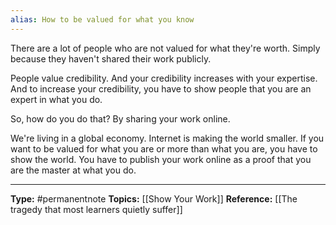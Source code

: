 ```yaml
---
alias: How to be valued for what you know
---
```

There are a lot of people who are not valued for what they're worth. Simply because they haven't shared their work publicly. 

People value credibility. And your credibility increases with your expertise. And to increase your credibility, you have to show people that you are an expert in what you do.

So, how do you do that? By sharing your work online.

We're living in a global economy. Internet is making the world smaller. If you want to be valued for what you are or more than what you are, you have to show the world. You have to publish your work online as a proof that you are the master at what you do.

----
**Type:** #permanentnote 
**Topics:** [[Show Your Work]]
**Reference:** [[The tragedy that most learners quietly suffer]] 

